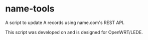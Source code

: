 # name-tools
A script to update A records using name.com's REST API.

This script was developed on and is designed for OpenWRT/LEDE.
